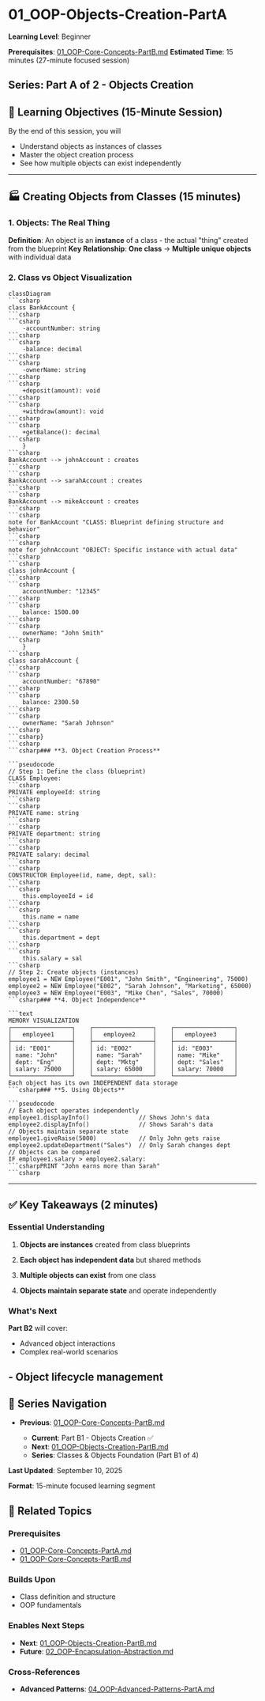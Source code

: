 # 01_OOP-Objects-Creation-PartA

**Learning Level**: Beginner

**Prerequisites**: [01_OOP-Core-Concepts-PartB.md](01_OOP-Core-Concepts-PartB.md)
**Estimated Time**: 15 minutes (27-minute focused session)

## **Series**: Part A of 2 - Objects Creation

## 🎯 Learning Objectives (15-Minute Session)

By the end of this session, you will

- Understand objects as instances of classes
- Master the object creation process
- See how multiple objects can exist independently

---

## 🏭 Creating Objects from Classes (15 minutes)

### **1. Objects: The Real Thing**

**Definition**: An object is an **instance** of a class - the actual "thing" created from the blueprint
**Key Relationship**: **One class** → **Multiple unique objects** with individual data

### **2. Class vs Object Visualization**

```mermaid
classDiagram
```csharp
class BankAccount {
```csharp
```csharp
    -accountNumber: string
```csharp
```csharp
    -balance: decimal
```csharp
```csharp
    -ownerName: string
```csharp
```csharp
    +deposit(amount): void
```csharp
```csharp
    +withdraw(amount): void
```csharp
```csharp
    +getBalance(): decimal
```csharp
    }
```csharp
BankAccount --> johnAccount : creates
```csharp
```csharp
BankAccount --> sarahAccount : creates
```csharp
```csharp
BankAccount --> mikeAccount : creates
```csharp
```csharp
note for BankAccount "CLASS: Blueprint defining structure and behavior"
```csharp
```csharp
note for johnAccount "OBJECT: Specific instance with actual data"
```csharp
```csharp
class johnAccount {
```csharp
```csharp
    accountNumber: "12345"
```csharp
```csharp
    balance: 1500.00
```csharp
```csharp
    ownerName: "John Smith"
```csharp
    }
```csharp
class sarahAccount {
```csharp
```csharp
    accountNumber: "67890"
```csharp
```csharp
    balance: 2300.50
```csharp
```csharp
    ownerName: "Sarah Johnson"
```csharp
```csharp}
```csharp
```csharp### **3. Object Creation Process**

```pseudocode
// Step 1: Define the class (blueprint)
CLASS Employee:
```csharp
PRIVATE employeeId: string
```csharp
```csharp
PRIVATE name: string
```csharp
```csharp
PRIVATE department: string
```csharp
```csharp
PRIVATE salary: decimal
```csharp
```csharp
CONSTRUCTOR Employee(id, name, dept, sal):
```csharp
```csharp
    this.employeeId = id
```csharp
```csharp
    this.name = name
```csharp
```csharp
    this.department = dept
```csharp
```csharp
    this.salary = sal
```csharp
// Step 2: Create objects (instances)
employee1 = NEW Employee("E001", "John Smith", "Engineering", 75000)
employee2 = NEW Employee("E002", "Sarah Johnson", "Marketing", 65000)
employee3 = NEW Employee("E003", "Mike Chen", "Sales", 70000)
```csharp### **4. Object Independence**

```text
MEMORY VISUALIZATION
┌─────────────────┐    ┌─────────────────┐    ┌─────────────────┐
│   employee1     │    │   employee2     │    │   employee3     │
├─────────────────┤    ├─────────────────┤    ├─────────────────┤
│ id: "E001"      │    │ id: "E002"      │    │ id: "E003"      │
│ name: "John"    │    │ name: "Sarah"   │    │ name: "Mike"    │
│ dept: "Eng"     │    │ dept: "Mktg"    │    │ dept: "Sales"   │
│ salary: 75000   │    │ salary: 65000   │    │ salary: 70000   │
└─────────────────┘    └─────────────────┘    └─────────────────┘
Each object has its own INDEPENDENT data storage
```csharp### **5. Using Objects**

```pseudocode
// Each object operates independently
employee1.displayInfo()              // Shows John's data
employee2.displayInfo()              // Shows Sarah's data
// Objects maintain separate state
employee1.giveRaise(5000)            // Only John gets raise
employee2.updateDepartment("Sales")  // Only Sarah changes dept
// Objects can be compared
IF employee1.salary > employee2.salary:
```csharpPRINT "John earns more than Sarah"
```csharp
```

---

## ✅ Key Takeaways (2 minutes)

### **Essential Understanding**

1. **Objects are instances** created from class blueprints

1. **Each object has independent data** but shared methods
1. **Multiple objects can exist** from one class
1. **Objects maintain separate state** and operate independently

### **What's Next**

**Part B2** will cover:

- Advanced object interactions
- Complex real-world scenarios

## - Object lifecycle management

## 🔗 Series Navigation

- **Previous**: [01_OOP-Core-Concepts-PartB.md](01_OOP-Core-Concepts-PartB.md)

  - **Current**: Part B1 - Objects Creation ✅
  - **Next**: [01_OOP-Objects-Creation-PartB.md](01_OOP-Objects-Creation-PartB.md)
  - **Series**: Classes & Objects Foundation (Part B1 of 4)

**Last Updated**: September 10, 2025

**Format**: 15-minute focused learning segment

## 🔗 Related Topics

### **Prerequisites**

- [01_OOP-Core-Concepts-PartA.md](01_OOP-Core-Concepts-PartA.md)
- [01_OOP-Core-Concepts-PartB.md](01_OOP-Core-Concepts-PartB.md)

### **Builds Upon**

- Class definition and structure
- OOP fundamentals

### **Enables Next Steps**

- **Next**: [01_OOP-Objects-Creation-PartB.md](01_OOP-Objects-Creation-PartB.md)
- **Future**: [02_OOP-Encapsulation-Abstraction.md](02_OOP-Encapsulation-Abstraction.md)

### **Cross-References**

- **Advanced Patterns**: [04_OOP-Advanced-Patterns-PartA.md](04_OOP-Advanced-Patterns-PartA.md)
